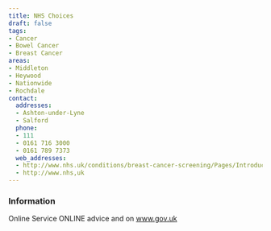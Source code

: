 ```yaml
---
title: NHS Choices
draft: false
tags:
- Cancer
- Bowel Cancer
- Breast Cancer
areas:
- Middleton
- Heywood
- Nationwide
- Rochdale
contact:
  addresses:
  - Ashton-under-Lyne
  - Salford
  phone:
  - 111
  - 0161 716 3000
  - 0161 789 7373
  web_addresses:
  - http://www.nhs.uk/conditions/breast-cancer-screening/Pages/Introduction.aspx
  - http://www.nhs,uk
---
```


### Information
Online Service
ONLINE advice and on www.gov.uk


